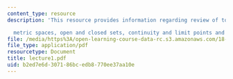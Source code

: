 ```yaml
---
content_type: resource
description: 'This resource provides information regarding review of topology

  metric spaces, open and closed sets, continuity and limit points and closure.'
file: /media/https%3A/open-learning-course-data-rc.s3.amazonaws.com/18-101-analysis-ii-fall-2005/b2ed7e6d307186bcedb8770ee37aa10e_lecture1.pdf
file_type: application/pdf
resourcetype: Document
title: lecture1.pdf
uid: b2ed7e6d-3071-86bc-edb8-770ee37aa10e
---
```

